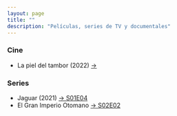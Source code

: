```yaml
---
layout: page
title: ""
description: "Películas, series de TV y documentales"
---
```


### Cine
* La piel del tambor (2022) [→](https://www.primevideo.com/dp/0T42O5Z6QECZ4Q6CXW1D7OYTAY)

### Series
* Jaguar (2021) [→ S01E04](https://www.netflix.com/es/title/81122682)
* El Gran Imperio Otomano [→ S02E02](https://www.netflix.com/es/title/80990771)
